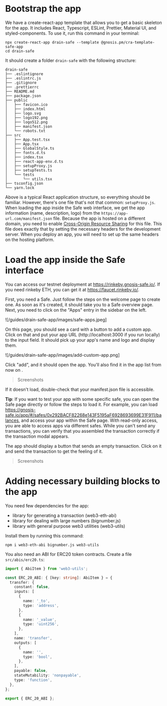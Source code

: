 # Bootstrap the app

We have a create-react-app template that allows you to get a basic skeleton for the app. It includes React, Typescript, ESLint, Prettier, Material UI, and styled-components. To use it, run this command in your terminal:

```
npx create-react-app drain-safe --template @gnosis.pm/cra-template-safe-app
cd drain-safe
```

It should create a folder `drain-safe` with the following structure:

```
drain-safe
├── .eslintignore
├── .eslintrc.js
├── .gitignore
├── .prettierrc
├── README.md
├── package.json
├── public
│   ├── favicon.ico
│   ├── index.html
│   ├── logo.svg
│   ├── logo192.png
│   ├── logo512.png
│   ├── manifest.json
│   └── robots.txt
├── src
│   ├── App.test.tsx
│   ├── App.tsx
│   ├── GlobalStyle.ts
│   ├── fonts.d.ts
│   ├── index.tsx
│   ├── react-app-env.d.ts
│   ├── setupProxy.js
│   ├── setupTests.ts
│   └── tests
│       └── utils.tsx
├── tsconfig.json
└── yarn.lock
```

Above is a typical React application structure, so everything should be familiar. However, there's one file that's not that common: `setupProxy.js`. When loading the app inside the Safe web interface, we get the app information (name, description, logo) from the `https://app-url.com/manifest.json` file. Because the app is hosted on a different domain, you need to enable [Cross-Origin Resource Sharing](https://developer.mozilla.org/en-US/docs/Web/HTTP/CORS) for this file. This file does exactly that by setting the necessary headers for the development server. When you deploy an app, you will need to set up the same headers on the hosting platform.

# Load the app inside the Safe interface

You can access our testnet deployment at https://rinkeby.gnosis-safe.io/. If you need rinkeby ETH, you can get it at https://faucet.rinkeby.io/.

First, you need a Safe. Just follow the steps on the welcome page to create one. As soon as it's created, it should take you to a Safe overview page. Next, you need to click on the "Apps" entry in the sidebar on the left.

![/guides/drain-safe-app/images/safe-apps.jpeg]

On this page, you should see a card with a button to add a custom app. Click on that and put your app URL (http://localhost:3000 if you run locally) to the input field. It should pick up your app's name and logo and display them.

![/guides/drain-safe-app/images/add-custom-app.png]

Click "add", and it should open the app. You'll also find it in the app list from now on
.

> Screenshots

If it doesn't load, double-check that your manifest.json file is accessible.

**Tip**: If you want to test your app with some specific safe, you can open the Safe page directly or follow the steps to load it. For example, you can load https://gnosis-safe.io/app/#/safes/0x292BACF82268e143F5195aF6928693699E31F911/balances, and access your app within the Safe page. With read-only access, you are able to access apps via different safes. While you can't send any transactions, you can verify that you assembled the transaction correctly if the transaction modal appears.

The app should display a button that sends an empty transaction. Click on it and send the transaction to get the feeling of it.

> Screenshots

# Adding necessary building blocks to the app

You need few dependencies for the app:

- library for generating a transaction (web3-eth-abi)
- library for dealing with large numbers (bignumber.js)
- library with general purpose web3 utilities (web3-utils)

Install them by running this command:

```
npm i web3-eth-abi bignumber.js web3-utils
```

You also need an ABI for ERC20 token contracts. Create a file `src/abis/erc20.ts`:

```ts
import { AbiItem } from 'web3-utils';

const ERC_20_ABI: { [key: string]: AbiItem } = {
  transfer: {
    constant: false,
    inputs: [
      {
        name: '_to',
        type: 'address',
      },
      {
        name: '_value',
        type: 'uint256',
      },
    ],
    name: 'transfer',
    outputs: [
      {
        name: '',
        type: 'bool',
      },
    ],
    payable: false,
    stateMutability: 'nonpayable',
    type: 'function',
  },
};

export { ERC_20_ABI };
```
